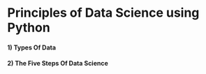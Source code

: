 # Principles of Data Science using Python
 
<h4>1) Types Of Data</h4>
<h4>2) The Five Steps Of Data Science</h4>
